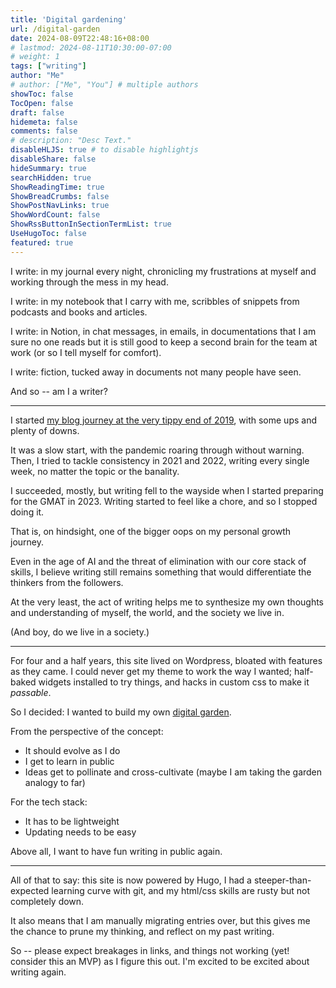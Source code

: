 ```yaml
---
title: 'Digital gardening'
url: /digital-garden
date: 2024-08-09T22:48:16+08:00
# lastmod: 2024-08-11T10:30:00-07:00
# weight: 1
tags: ["writing"]
author: "Me"
# author: ["Me", "You"] # multiple authors
showToc: false
TocOpen: false
draft: false
hidemeta: false
comments: false
# description: "Desc Text."
disableHLJS: true # to disable highlightjs
disableShare: false
hideSummary: true
searchHidden: true
ShowReadingTime: true
ShowBreadCrumbs: false
ShowPostNavLinks: true
ShowWordCount: false
ShowRssButtonInSectionTermList: true
UseHugoToc: false
featured: true
---
```




I write: in my journal every night, chronicling my frustrations at myself and working through the mess in my head.

I write: in my notebook that I carry with me, scribbles of snippets from podcasts and books and articles. 

I write: in Notion, in chat messages, in emails, in documentations that I am sure no one reads but it is still good to keep a second brain for the team at work (or so I tell myself for comfort).

I write: fiction, tucked away in documents not many people have seen.

And so -- am I a writer? 

***

I started [my blog journey at the very tippy end of 2019](/beginnings), with some ups and plenty of downs. 

It was a slow start, with the pandemic roaring through without warning. Then, I tried to tackle consistency in 2021 and 2022, writing every single week, no matter the topic or the banality. 

I succeeded, mostly, but writing fell to the wayside when I started preparing for the GMAT in 2023. Writing started to feel like a chore, and so I stopped doing it.

That is, on hindsight, one of the bigger oops on my personal growth journey. 

Even in the age of AI and the threat of elimination with our core stack of skills, I believe writing still remains something that would differentiate the thinkers from the followers. 

At the very least, the act of writing helps me to synthesize my own thoughts and understanding of myself, the world, and the society we live in.

(And boy, do we live in a society.)

***

For four and a half years, this site lived on Wordpress, bloated with features as they came. I could never get my theme to work the way I wanted; half-baked widgets installed to try things, and hacks in custom css to make it *passable*. 

So I decided: I wanted to build my own [digital garden](https://maggieappleton.com/garden-history).

From the perspective of the concept:
- It should evolve as I do
- I get to learn in public
- Ideas get to pollinate and cross-cultivate (maybe I am taking the garden analogy to far)

For the tech stack:
- It has to be lightweight
- Updating needs to be easy

Above all, I want to have fun writing in public again. 

***

All of that to say: this site is now powered by Hugo, I had a steeper-than-expected learning curve with git, and my html/css skills are rusty but not completely down. 

It also means that I am manually migrating entries over, but this gives me the chance to prune my thinking, and reflect on my past writing. 

So -- please expect breakages in links, and things not working (yet! consider this an MVP) as I figure this out. I'm excited to be excited about writing again.